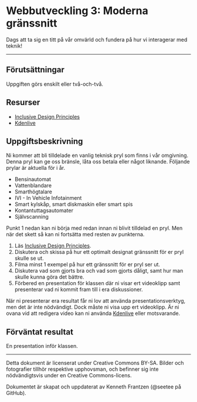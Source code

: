 # Webbutveckling 3: Moderna gränssnitt

Dags att ta sig en titt på vår omvärld och fundera på hur vi interagerar med teknik! 

---

## Förutsättningar

Uppgiften görs enskilt eller två-och-två.    

## Resurser

*   [Inclusive Design Principles](https://inclusivedesignprinciples.org/)
*   [Kdenlive](https://kdenlive.org/)   

## Uppgiftsbeskrivning

Ni kommer att bli tilldelade en vanlig teknisk pryl som finns i vår omgivning. Denna pryl kan ge oss bränsle, låta oss betala eller något liknande. Följande prylar är aktuella för i år.    

* Bensinautomat   
* Vattenblandare   
* Smarthögtalare    
* IVI - In Vehicle Infotainment    
* Smart kylskåp, smart diskmaskin eller smart spis    
* Kontantuttagsautomater     
* Självscanning    

Punkt 1 nedan kan ni börja med redan innan ni blivit tilldelad en pryl. Men när det skett så kan ni fortsätta med resten av punkterna.        

1) Läs [Inclusive Design Principles](https://inclusivedesignprinciples.org/).    
2) Diskutera och skissa på hur ett optimalt designat gränssnitt för er pryl skulle se ut.   
3) Filma minst 1 exempel på hur ett gränssnitt för er pryl ser ut.   
4) Diskutera vad som gjorts bra och vad som gjorts dåligt, samt hur man skulle kunna göra det bättre.    
5) Förbered en presentation för klassen där ni visar ert videoklipp samt presenterar vad ni kommit fram till i era diskussioner.    

När ni presenterar era resultat får ni lov att använda presentationsverktyg, men det är inte nödvändigt. Dock måste ni visa upp ert videoklipp. Är ni ovana vid att redigera video kan ni använda [Kdenlive](https://kdenlive.org/) eller motsvarande.    

## Förväntat resultat

En presentation inför klassen.    

---

Detta dokument är licenserat under Creative Commons BY-SA. Bilder och fotografier tillhör respektive upphovsman, och befinner sig inte nödvändigtsvis under en Creative Commons-licens.

Dokumentet är skapat och uppdaterat av Kenneth Frantzen (@seetee på GitHub).
